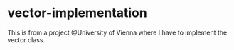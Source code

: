 # vector-implementation
This is from a project @University of Vienna where I have to implement the vector class.
